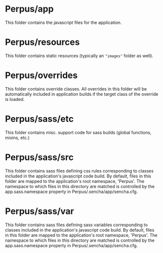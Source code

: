 # Perpus/app

This folder contains the javascript files for the application.

# Perpus/resources

This folder contains static resources (typically an `"images"` folder as well).

# Perpus/overrides

This folder contains override classes. All overrides in this folder will be 
automatically included in application builds if the target class of the override
is loaded.

# Perpus/sass/etc

This folder contains misc. support code for sass builds (global functions, 
mixins, etc.)

# Perpus/sass/src

This folder contains sass files defining css rules corresponding to classes
included in the application's javascript code build.  By default, files in this 
folder are mapped to the application's root namespace, 'Perpus'. The
namespace to which files in this directory are matched is controlled by the
app.sass.namespace property in Perpus/.sencha/app/sencha.cfg. 

# Perpus/sass/var

This folder contains sass files defining sass variables corresponding to classes
included in the application's javascript code build.  By default, files in this 
folder are mapped to the application's root namespace, 'Perpus'. The
namespace to which files in this directory are matched is controlled by the
app.sass.namespace property in Perpus/.sencha/app/sencha.cfg. 
